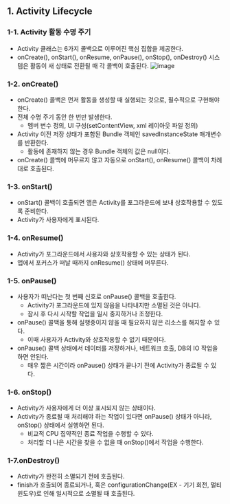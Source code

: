 ## 1. Activity Lifecycle


### 1-1. Activity 활동 수명 주기


- Activity 클래스는 6가지 콜백으로 이루어진 핵심 집합을 제공한다.
- onCreate(), onStart(), onResume, onPause(), onStop(), onDestroy() 시스템은 활동이 새 상태로 전환될 때 각 콜백이 호출된다.
![image](https://github.com/user-attachments/assets/183a72f6-0d94-4b13-945b-e2bc1f8be464)


### 1-2. onCreate()


- onCreate() 콜백은 먼저 활동을 생성할 때 실행되는 것으로, 필수적으로 구현해야 한다.
- 전체 수명 주기 동안 한 번만 발생한다.
  - 멤버 변수 정의, UI 구성(setContentView, xml 레이아웃 파일 정의)
- Activity 이전 저장 상태가 포함된 Bundle 객체인 savedInstanceState 매개변수를 반환한다.
  - 활동에 존재하지 않는 경우 Bundle 객체의 값은 null이다.
- onCreate() 콜백에 머무르지 않고 자동으로 onStart(), onResume() 콜백이 차례대로 호출된다.


### 1-3. onStart()


- onStart() 콜백이 호출되면 앱은 Activity를 포그라운드에 보내 상호작용할 수 있도록 준비한다.
- Activity가 사용자에게 표시된다.


### 1-4. onResume()


- Activity가 포그라운드에서 사용자와 상호작용할 수 있는 상태가 된다.
- 앱에서 포커스가 떠날 때까지 onResume() 상태에 머무른다.


### 1-5. onPause()


- 사용자가 떠난다는 첫 번째 신호로 onPause() 콜백을 호출한다.
  - Activity가 포그라운드에 있지 않음을 나타내지만 소멸된 것은 아니다.
  - 잠시 후 다시 시작할 작업을 일시 중지하거나 조정한다.
- onPause() 콜백을 통해 실행중이지 않을 때 필요하지 않은 리소스를 해지할 수 있다.
  - 이때 사용자가 Activity와 상호작용할 수 없기 때문이다.
- onPause() 콜백 상태에서 데이터를 저장하거나, 네트워크 호출, DB의 IO 작업을 하면 안된다.
  - 매우 짧은 시간이라 onPause() 상태가 끝나기 전에 Activity가 종료될 수 있다.


### 1-6. onStop()


- Activity가 사용자에게 더 이상 표시되지 않는 상태이다.
- Activity가 종료될 때 처리해야 하는 작업이 있다면 onPause() 상태가 아니라, onStop() 상태에서 실행하면 된다.
  - 비교적 CPU 집약적인 종료 작업을 수행할 수 있다.
  - 처리할 더 나은 시간을 찾을 수 없을 때 onStop()에서 작업을 수행한다.


### 1-7.onDestroy()


- Activity가 완전히 소멸되기 전에 호출된다.
- finish가 호출되어 종료되거나, 혹은 configurationChange(EX - 기기 회전, 멀티 윈도우)로 인해 일시적으로 소멸될 때 호출된다.




